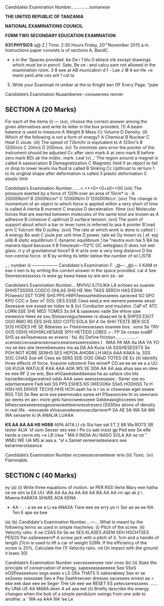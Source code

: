 Candidates Examination Number...............ssmanese

**THE UNITED REPUBLIC OF TANZANIA**

**NATIONAL EXAMINATIONS COUNCIL**

**FORM TWO SECONDARY EDUCATION EXAMINATION**

**031 PHYSICS**
q@ Z |
Time: 2:30 Hours Friday, 20'"November 2015 a.m.
Instructions paper consists is of sections A, BandC.
* s in the ‘Spaces provided.
be De i 1 blu 0 eblack ink except drawings which must be in pencil.
Sate, Be oe :
and calcu sare not allowed in the examination room.
3 8 eee at
AB munication d f - Lae J © ¥ avi
He =e mami yanii arte ces ant 1 cal ta

5. Write your Examinati nt umber at the to Knight ken OF Every Page.
“pate

Candidate’s Examination Nuaamberee--cesseerees renner

## SECTION A (20 Marks)
For each of the items (i) — (xx), choose the correct answer among the given alternatives and write its letter in the box provided.
(1) A beam balance is used to measure
   A Weight B Mass Cc Volume D Density.
(il) Which of the following is not a form of energy?
   A Chemical B Nuclear C Heat D Joule.
(iil) The speed of 72km/hr is equivalent to
   A 120m/’s B 1200m/s C 20m/s D 200mvs.
(iv) To minimize zero error the pointer of the instrument should be adjusted
Cc after zero mark
   A at zero mark B before zero mark
BD) ak the midiic. mark. Leal
(v) _‘ The region around a magnet is called
   A sasesication B Demagnetization C Magnetic field if an object to fall or drop to lower levels ina fluid is called
   B Sinking Cc Upthrust to rel turn 1 to its original shape after deformation is called
3 plastic deformation C elastic limit

Candidate’s Examination Number.......<.+++0++0+s0++00
(xiii) The pressure exerted by a force of 120N over an area of 10cm* is :
   A 20000N/m? B 2000N/cm* C 12000N/m
   D 120000N/cn’.
(xiv) The change in momentum of an object to which force is applied within a very short of time is called
   A inertia B moment C impulse
   D deceleration. filme
(xv) Molecular forces that are exerted between molecules of the same kind are known as
   A adhesive B cohesive C upthrust
   D surface tension.
(xvi) The point of support about which a bar or lever tums is referred to asa
   A pointer B load arm C fulcrum Wa
   D pulley.
(svii) The rate at which work is done is called |
: A energy Bo wati C joule per unit time D power.
tate ee Oy mown ss | af.
eq) uilib B static equilibrium C dynamic equilibnum
| be “neutra eum hai
5 BA ba manera liquid because it
   B freezesat—112°C OC wetsglass D does not wet glass.
rt y of gravitational force?
   B iit acts over a very long distance
   D Itis non-central force.
st B by writing its letter below the number of wl LISTB

_
; number iii ——————
Candidate's Examination
F.
_@—
_@)—
li KAM ot eae ii nen ts by writing the correct answer in the space provided.
cal 4 See
Sesnsecesssssss rs wwa gy kawa hawa oy are ann za :
ae

Candidate’s Examination Number... MVIVU ILITILIKA LA
echoes es suanee
SHHSTSSSSS COSCO OHLAS SHS HE Wer TASS SERCH HAS ESHA POwewU SST TOPE SHS PPS HRPITeesssHediessseees sarieoed
SO SPO KPO COC e Seer eT DOL OES ESSE Cees eeeLe ere wenere peewee eesst Sesesave sve essed ee hides te &
(iv) Conductor and insulator.
CaP eT ATC LORN SSE SHE MED TOMES Ss 64 &
saaseses vadé
Ste eHow saw ewweovs Hees ee sou Ststsavvegucteeeee rs sbaacwé te &
SHPSS ESOT OOO RMO RS EES SHS SSO COTO EOLA SH 4 Oe SHH TESTE BER SCE SOS HODES HE SE Bdoeses s+ Fteesreessesaes esamee bos
. sons
Se TRV OOS OSHS HOHSKLHESASE SPH HETDDS LOBES + : FP Se cosas svaBF SHS as eeTesenesse es ereens
’ fa} Ai) Define firiction.................-scenseccevssansnsensanceeansesseeresstes t
.
WAA PA MA Aa IAA YA YO rss se bes she teemebeeuees ma aa DA AA
Kuna
UA SSSHESESSTS Se POH NOT KORE SENHS SES HEPOA AHORA LH IAEA AAA KAKA Ia, SSS
SOC CHAS Soe eK Cees ee SERS SDE OOD OReD TOTES OE Es
(it) Identify three effects of force.
¢oaume ssbomrm Fee ennw®
CO ee ee ee ee a a
UU UA KUUA
WATULIE KAA AAA AOA WS SE SDA AA AA aaa ahaa aaa en idee ee eee RF 2 oe wie,
Bes éhGawesbeddawaia ha as saface cbs bts hactadtecedgaceatred odds AAA seen aeesssresasee
: Sener sse eo adartsereanre
Fadi keli SS PPS ESHES KS OKEOOKe SSeS HODHSS Te H HSH HIS EKHVE TECHS HHS HCH aaah ha is r os si ctiswreae eget eeaee
BSS TSS Se Ree acre ese peenrevabs saree eH PSsaoorcew ht ss seevrans jac eeres en ae>
more gets hanocweeooeee
Gekbeawighcceees tee bthescseeseeeressgessnesieetteeroresstresers [SSS0es ations of density in real life.
-eevoaeds eVoeuaneitesenvoecdarrerer®
SA AE SA WA SA WA WA senserer ki IA ANALIA LUAAA

**KS AA AA AA HS H088**
AIPA AITA LI cb Sta hae sat ET 2 88 Wa BOTS
SB tester ALIA
‘sf oom
Sesser ses eee r Pe co aati insist gp Ped eee Se eRe herds e cerns ets
=e LB Uwa
“ MA II INGIA AU NASO SOLA AA se rst
”
WMU WE UA MS ai aaa a. “a! x
Samet eereerseteesears see berarmerstseance

Candidate’s Examination Number ecceeeseceneetener erie
(iii) Toxic.
(iv) Flammable.

## SECTION C (40 Marks)
ey (a) (i) Write three equations of motion.
se PER RSS Verte Mary eee hatha ne ee stm Ia EA UU.
WA AA Aa Aa AA AA AA BA AA AA
rm api ak ji i .
Mwena KARATA SHARE AOA KENA
- AA - . :
a ee ee a
Li ea ANASA Tiere eee ee erry ye rr Ser ae ae ee IIIA
Ten E
ape ea bee

(a)
(b)
Candidate's Examination Number... —...
What ts meant by the following terms as used in simple machines:
(i) Pitch of the screw.
(ii) Velocity ratio.
4 oe
CSAS Ee Se ee SES KLASES ASEM SEH HSCHTSES PESOS Par oaSeeeeers®
   A screw jack with a pitch of 0. 1cm and a handle of length 21cm is used to lift a car of weight 528N. If the efficiency of the screw is 20%, Calculate the
(1) Velocity ratio.
nd On impact with the ground it loses 30)

Candidate’s Examination Number ssecesseereee reer ones
(b) (ii) State the principle of conservation of energy.
sapeseaspaeeeee
See SSeS eOSPeaseeesss segs awes s LS OEe THATS S
vabevabeey See er se se2eees seasseae
Seo e Pas SaaHrseceer dresses saceswes ernest aa
= ebe eek daw eee ee Seger THe Ue eee we RESET ES
petecseresssees
.......
Ku UNA UE AA
MABA deen 4 a4 aaa eet
(ii) Briefly describe the energy changes when the bob of a simple pendulum swings from one side to another.
a '
WA ea AAA IIIA
‘ee
Le